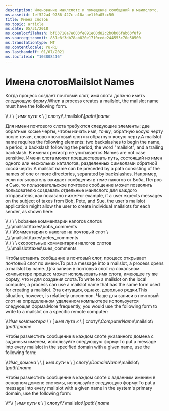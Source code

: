 ```yaml
---
description: Именование маилслотс и помещение сообщений в маилслотс.
ms.assetid: 1ef522a4-9786-427c-a18a-ae1f0a05cc50
title: Имена слотов
ms.topic: article
ms.date: 05/31/2018
ms.openlocfilehash: bf03718a7e603fe891e00d82c2b0b06fab63f8f9
ms.sourcegitcommit: 831e8f3db78ab820e1710cede244553c70e50500
ms.translationtype: MT
ms.contentlocale: ru-RU
ms.lasthandoff: 01/07/2021
ms.locfileid: "103808416"
---
```

# <a name="mailslot-names"></a><span data-ttu-id="84e48-103">Имена слотов</span><span class="sxs-lookup"><span data-stu-id="84e48-103">Mailslot Names</span></span>

<span data-ttu-id="84e48-104">Когда процесс создает почтовый слот, имя слота должно иметь следующую форму.</span><span class="sxs-lookup"><span data-stu-id="84e48-104">When a process creates a mailslot, the mailslot name must have the following form.</span></span>

<span data-ttu-id="84e48-105">\\\\.\\ \\ \[ *имя пути к* \\ \]  слоту</span><span class="sxs-lookup"><span data-stu-id="84e48-105">\\\\.\\mailslot\\\[*path*\\\]*name*</span></span>

<span data-ttu-id="84e48-106">Для имени почтового слота требуются следующие элементы: две обратные косые черты, чтобы начать имя, точку, обратную косую черту после точки, слово «почтовый слот» и обратную косую черту.</span><span class="sxs-lookup"><span data-stu-id="84e48-106">A mailslot name requires the following elements: two backslashes to begin the name, a period, a backslash following the period, the word "mailslot", and a trailing backslash.</span></span> <span data-ttu-id="84e48-107">В именах регистр не учитывается.</span><span class="sxs-lookup"><span data-stu-id="84e48-107">Names are not case sensitive.</span></span> <span data-ttu-id="84e48-108">Имени слота может предшествовать путь, состоящий из имен одного или нескольких каталогов, разделенных символами обратной косой черты.</span><span class="sxs-lookup"><span data-stu-id="84e48-108">A mailslot name can be preceded by a path consisting of the names of one or more directories, separated by backslashes.</span></span> <span data-ttu-id="84e48-109">Например, если пользователь ожидает сообщения в теме налогов от Боба, Петров и Сью, то пользовательское почтовое сообщение может позволить пользователю создавать отдельные маилслотс для каждого отправителя, как показано ниже:</span><span class="sxs-lookup"><span data-stu-id="84e48-109">For example, if a user expects messages on the subject of taxes from Bob, Pete, and Sue, the user's mailslot application might allow the user to create individual mailslots for each sender, as shown here:</span></span><dl> <span data-ttu-id="84e48-110">\\\\.\\ \\ \\ bobsные комментарии налогов слотов \_</span><span class="sxs-lookup"><span data-stu-id="84e48-110">\\\\.\\mailslot\\taxes\\bobs\_comments</span></span>  
<span data-ttu-id="84e48-111">\\\\.\\ \\Комментарии о налогах на почтовый слот \\ \_</span><span class="sxs-lookup"><span data-stu-id="84e48-111">\\\\.\\mailslot\\taxes\\petes\_comments</span></span>  
<span data-ttu-id="84e48-112">\\\\.\\ \\ \\ скоростьные комментарии налогов слотов \_</span><span class="sxs-lookup"><span data-stu-id="84e48-112">\\\\.\\mailslot\\taxes\\sues\_comments</span></span>  
</dl>

<span data-ttu-id="84e48-113">Чтобы вставить сообщение в почтовый слот, процесс открывает почтовый слот по имени.</span><span class="sxs-lookup"><span data-stu-id="84e48-113">To put a message into a mailslot, a process opens a mailslot by name.</span></span> <span data-ttu-id="84e48-114">Для записи в почтовый слот на локальном компьютере процесс может использовать имя слота, имеющее ту же форму, что и для создания слота.</span><span class="sxs-lookup"><span data-stu-id="84e48-114">To write to a mailslot on the local computer, a process can use a mailslot name that has the same form used for creating a mailslot.</span></span> <span data-ttu-id="84e48-115">Эта ситуация, однако, довольно редки.</span><span class="sxs-lookup"><span data-stu-id="84e48-115">This situation, however, is relatively uncommon.</span></span> <span data-ttu-id="84e48-116">Чаще для записи в почтовый слот на определенном удаленном компьютере используется следующая форма:</span><span class="sxs-lookup"><span data-stu-id="84e48-116">More frequently, you would use the following form to write to a mailslot on a specific remote computer:</span></span>

<span data-ttu-id="84e48-117">\\\\*Имя компьютера* \\ \\ \[ *имя пути к* \\ \]  слоту</span><span class="sxs-lookup"><span data-stu-id="84e48-117">\\\\*ComputerName*\\mailslot\\\[*path*\\\]*name*</span></span>

<span data-ttu-id="84e48-118">Чтобы разместить сообщение в каждом слоте указанного домена с заданным именем, используйте следующую форму:</span><span class="sxs-lookup"><span data-stu-id="84e48-118">To put a message into every mailslot in the specified domain with a given name, use the following form:</span></span>

<span data-ttu-id="84e48-119">\\\\*Имя_домена* \\ \\ \[ *имя пути к* \\ \]  слоту</span><span class="sxs-lookup"><span data-stu-id="84e48-119">\\\\*DomainName*\\mailslot\\\[*path*\\\]*name*</span></span>

<span data-ttu-id="84e48-120">Чтобы разместить сообщение в каждом слоте с заданным именем в основном домене системы, используйте следующую форму:</span><span class="sxs-lookup"><span data-stu-id="84e48-120">To put a message into every mailslot with a given name in the system's primary domain, use the following form:</span></span>

<span data-ttu-id="84e48-121">\\\\\*\\\\ \[ *имя пути к* \\ \]  слоту</span><span class="sxs-lookup"><span data-stu-id="84e48-121">\\\\\*\\mailslot\\\[*path*\\\]*name*</span></span>

 

 



